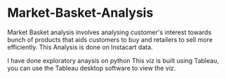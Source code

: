 # Market-Basket-Analysis

Market Basket analysis involves analysing  customer's interest towards bunch of products that aids customers to buy and retailers to sell more efficiently. This Analysis is done on Instacart data.

I have done exploratory anaysis on python 
This viz is built using Tableau, you can use the Tableau desktop software to view the viz.

